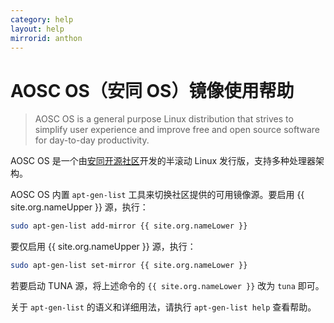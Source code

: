 ```yaml
---
category: help
layout: help
mirrorid: anthon
---
```


# AOSC OS（安同 OS）镜像使用帮助

> AOSC OS is a general purpose Linux distribution that strives to simplify user experience and improve free and open source software for day-to-day productivity.

AOSC OS 是一个由[安同开源社区](<https://aosc.io>)开发的半滚动 Linux 发行版，支持多种处理器架构。

AOSC OS 内置 `apt-gen-list` 工具来切换社区提供的可用镜像源。要启用 {{ site.org.nameUpper }} 源，执行：

```bash
sudo apt-gen-list add-mirror {{ site.org.nameLower }}
```

要仅启用 {{ site.org.nameUpper }} 源，执行：

```bash
sudo apt-gen-list set-mirror {{ site.org.nameLower }}
```

若要启动 TUNA 源，将上述命令的 `{{ site.org.nameLower }}` 改为 `tuna` 即可。

关于 `apt-gen-list` 的语义和详细用法，请执行 `apt-gen-list help` 查看帮助。
